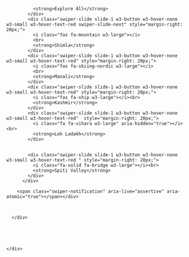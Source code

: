 
<div class="w3-row w3-border-bottom w3-border-light-gray w3-white" style="z-index: 50; position: -webkit-sticky;
position: sticky;
top: 0;">
    <div class="w3-row w3-content" style="max-width: 1100px; padding: 6px 0px;">
      <div class="w3-col s12 m12 l12 w3-white w3-container">
        <!-- Swiper -->
        <div class="swiper mySwiper w3-text-gray swiper-initialized swiper-horizontal swiper-backface-hidden">
          <div class="swiper-wrapper" id="swiper-wrapper-069f7b5969d47308" aria-live="polite">
            <div class="swiper-slide slide-1 w3-button w3-hover-none w3-small w3-hover-text-red tablink w3-text-deep-orange swiper-slide-active"  role="group" aria-label="1 / 6" style="margin-right: 20px;">
              <i class="fas fa-fire w3-large"></i>
              <br>

              <strong>Explore All</strong>
            </div>
            <div class="swiper-slide slide-1 w3-button w3-hover-none w3-small w3-hover-text-red swiper-slide-next" style="margin-right: 20px;">
              <i class="fas fa-mountain w3-large"></i>
              <br>
              <strong>Shimla</strong>
            </div>
            <div class="swiper-slide slide-1 w3-button w3-hover-none w3-small w3-hover-text-red" style="margin-right: 20px;">
              <i class="fas fa-skiing-nordic w3-large"></i>
              <br>
              <strong>Manali</strong>
            </div>
            <div class="swiper-slide slide-1 w3-button w3-hover-none w3-small w3-hover-text-red" style="margin-right: 20px;">
              <i class="fas fa-ship w3-large"></i><br>
              <strong>Kashmir</strong>
            </div>
            <div class="swiper-slide slide-1 w3-button w3-hover-none w3-small w3-hover-text-red"  style="margin-right: 20px;">
              <i class="fa fa-vihara w3-large" aria-hidden="true"></i> <br>
              <strong>Leh Ladakh</strong>
            </div>


            <div class="swiper-slide slide-1 w3-button w3-hover-none w3-small w3-hover-text-red " style="margin-right: 20px;">
              <i class="fa-solid fa-bridge w3-large"></i><br>
              <strong>Spiti Valley</strong>
            </div>
          </div>

        <span class="swiper-notification" aria-live="assertive" aria-atomic="true"></span></div>



      </div>

      



    </div>
  </div>